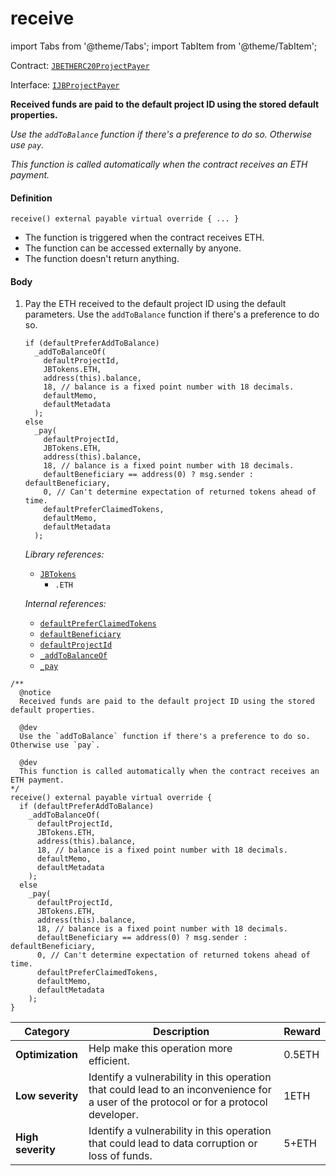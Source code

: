 # receive

import Tabs from '@theme/Tabs';
import TabItem from '@theme/TabItem';

Contract: [`JBETHERC20ProjectPayer`](/dev/api/contracts/or-utilities/jbetherc20projectpayer/README.md)

Interface: [`IJBProjectPayer`](/dev/api/interfaces/ijbprojectpayer.md)

<Tabs>
<TabItem value="Step by step" label="Step by step">

**Received funds are paid to the default project ID using the stored default properties.**

_Use the `addToBalance` function if there's a preference to do so. Otherwise use `pay`._

_This function is called automatically when the contract receives an ETH payment._


#### Definition

```
receive() external payable virtual override { ... }
```

* The function is triggered when the contract receives ETH.
* The function can be accessed externally by anyone.
* The function doesn't return anything.

#### Body

1.  Pay the ETH received to the default project ID using the default parameters. Use the `addToBalance` function if there's a preference to do so.

    ```
    if (defaultPreferAddToBalance)
      _addToBalanceOf(
        defaultProjectId,
        JBTokens.ETH,
        address(this).balance,
        18, // balance is a fixed point number with 18 decimals.
        defaultMemo,
        defaultMetadata
      );
    else
      _pay(
        defaultProjectId,
        JBTokens.ETH,
        address(this).balance,
        18, // balance is a fixed point number with 18 decimals.
        defaultBeneficiary == address(0) ? msg.sender : defaultBeneficiary,
        0, // Can't determine expectation of returned tokens ahead of time.
        defaultPreferClaimedTokens,
        defaultMemo,
        defaultMetadata
      );
    ```

    _Library references:_

    * [`JBTokens`](/dev/api/libraries/jbtokens.md)
      * `.ETH`
      
    _Internal references:_

    * [`defaultPreferClaimedTokens`](/dev/api/contracts/or-utilities/jbetherc20projectpayer/properties/defaultpreferclaimedtokens.md)
    * [`defaultBeneficiary`](/dev/api/contracts/or-utilities/jbetherc20projectpayer/properties/defaultbeneficiary.md)
    * [`defaultProjectId`](/dev/api/contracts/or-utilities/jbetherc20projectpayer/properties/defaultprojectid.md)
    * [`_addToBalanceOf`](/dev/api/contracts/or-utilities/jbetherc20projectpayer/write/-_addtobalanceof.md)
    * [`_pay`](/dev/api/contracts/or-utilities/jbetherc20projectpayer/write/-_pay.md)

</TabItem>

<TabItem value="Code" label="Code">

```
/** 
  @notice
  Received funds are paid to the default project ID using the stored default properties.

  @dev
  Use the `addToBalance` function if there's a preference to do so. Otherwise use `pay`.

  @dev
  This function is called automatically when the contract receives an ETH payment.
*/
receive() external payable virtual override {
  if (defaultPreferAddToBalance)
    _addToBalanceOf(
      defaultProjectId,
      JBTokens.ETH,
      address(this).balance,
      18, // balance is a fixed point number with 18 decimals.
      defaultMemo,
      defaultMetadata
    );
  else
    _pay(
      defaultProjectId,
      JBTokens.ETH,
      address(this).balance,
      18, // balance is a fixed point number with 18 decimals.
      defaultBeneficiary == address(0) ? msg.sender : defaultBeneficiary,
      0, // Can't determine expectation of returned tokens ahead of time.
      defaultPreferClaimedTokens,
      defaultMemo,
      defaultMetadata
    );
}
```

</TabItem>

<TabItem value="Bug bounty" label="Bug bounty">

| Category          | Description                                                                                                                            | Reward |
| ----------------- | -------------------------------------------------------------------------------------------------------------------------------------- | ------ |
| **Optimization**  | Help make this operation more efficient.                                                                                               | 0.5ETH |
| **Low severity**  | Identify a vulnerability in this operation that could lead to an inconvenience for a user of the protocol or for a protocol developer. | 1ETH   |
| **High severity** | Identify a vulnerability in this operation that could lead to data corruption or loss of funds.                                        | 5+ETH  |

</TabItem>
</Tabs>

